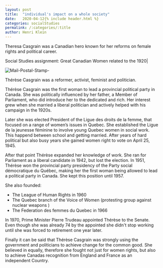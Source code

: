 ```yaml
---
layout: post
title:  "individual's impact on a whole society"
date:   2020-04-12{% include header.html %}
categories: socialStudies
permalink: /:categories/:title
author: Henri Klein
---
```

Theresa Casgrain was a Canadian hero known for her reforms on female rights and political career.

Social Studies assignment: Great Canadian Women related to the 1920|

 ![Mail-Postal-Stamp-](https://tva1.sinaimg.cn/large/007S8ZIlgy1gdumyhudcvj30cj0gwdie.jpg)


 Thérèse Casgrain was a reformer, activist, feminist and politician.

 Thérèse Casgrain was the first woman to lead a provincial political party in Canada. She was politically influenced by her father, a Member of Parliament, who did introduce her to the dedicated and rich. Her interest grew when she married a liberal politician and actively helped with his campaign in the 1920s.

 Later she was elected President of the Ligue des droits de la femme, that focused on a range of women’s issues in Quebec. She established the Ligue de la jeunesse féminine to involve young Quebec women in social work. This happend between school and getting married. After years of hard political but also busy years she gained women right to vote on  April 25, 1945.

  After that point Thérèse expanded her knowledge of work. She ran for Parliament as a liberal candidate in 1942, but lost the election. In 1951, Thérèse won the provincial party presidency of the Party social démocratique du Québec, making her the first woman being allowed to lead a political party in Canada. She kept this position until 1957.

 She also founded:
 * The League of Human Rights in 1960
 * The Quebec branch of the Voice of Women (protesting group against nuclear weapons )
 * The Federation des femmes du Quebec in 1966

 In 1970, Prime Minister Pierre Trudeau appointed Thérèse to the Senate. Even though she was already 74 by the appointed she didn't stop working until she was forced to retirement one year later.

 Finally it can be said that Thérèse Casgrain was strongly using the government and politicians to achieve change for the common good. She believed in equally, therefore she fought not just for women rights, but also to achieve Canadas recognition from England and France as an independent Country.
